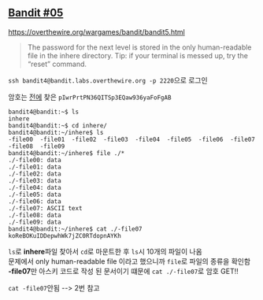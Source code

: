 ## [Bandit #05](https://overthewire.org/wargames/bandit/bandit5.html)

https://overthewire.org/wargames/bandit/bandit5.html
> The password for the next level is stored in the only human-readable file in the inhere directory. Tip: if your terminal is messed up, try the “reset” command.


``` ssh bandit4@bandit.labs.overthewire.org -p 2220 ```으로 로그인  

암호는 [전에](./bandit04.md) 찾은 ```pIwrPrtPN36QITSp3EQaw936yaFoFgAB```

```
bandit4@bandit:~$ ls
inhere
bandit4@bandit:~$ cd inhere/
bandit4@bandit:~/inhere$ ls
-file00  -file01  -file02  -file03  -file04  -file05  -file06  -file07  -file08  -file09
bandit4@bandit:~/inhere$ file ./*
./-file00: data
./-file01: data
./-file02: data
./-file03: data
./-file04: data
./-file05: data
./-file06: data
./-file07: ASCII text
./-file08: data
./-file09: data
bandit4@bandit:~/inhere$ cat ./-file07
koReBOKuIDDepwhWk7jZC0RTdopnAYKh
```

```ls```로 **inhere**파일 찾아서 ```cd```로 마운트한 후 ```ls```시 10개의 파일이 나옴  
문제에서  only human-readable file 이라고 했으니까 ```file```로 파일의 종류을 확인함  
**-file07**만 아스키 코드로 작성 된 문서이기 떄문에 ```cat ./-file07```로 암호 GET!!

```cat -file07```안됨 --> 2번 참고
